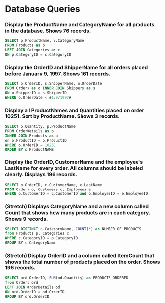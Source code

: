# Database Queries

### Display the ProductName and CategoryName for all products in the database. Shows 76 records.
```SQL
SELECT p.ProductName, c.CategoryName 
FROM Products as p 
LEFT JOIN Categories as c
ON p.CategoryID = c.CategoryID
```

### Display the OrderID and ShipperName for all orders placed before January 9, 1997. Shows 161 records.
```SQL
SELECT o.OrderID, s.ShipperName, o.OrderDate
FROM Orders as o INNER JOIN Shippers as s 
ON o.ShipperID = s.ShipperID
WHERE o.OrderDate < #1/9/1997#
```
### Display all ProductNames and Quantities placed on order 10251. Sort by ProductName. Shows 3 records.
```SQL
SELECT o.Quantity, p.ProductName 
FROM OrderDetails as o
INNER JOIN Products as p
on o.ProductID = p.ProductID
WHERE o.OrderID = 10251
ORDER BY p.ProductNAME 
```

### Display the OrderID, CustomerName and the employee's LastName for every order. All columns should be labeled clearly. Displays 196 records.
```SQL
SELECT o.OrderID, c.CustomerName, e.LastName
FROM Orders o, Customers c, Employees e
WHERE o.CustomerID = c.CustomerID and o.EmployeeID = e.EmployeeID
```
### (Stretch)  Displays CategoryName and a new column called Count that shows how many products are in each category. Shows 9 records.
```SQL
SELECT DISTINCT c.CategoryName, COUNT(*) as NUMBER_OF_PRODUCTS 
from Products p, Categories c
WHERE c.CategoryID = p.CategoryID 
GROUP BY c.CategoryName
```

### (Stretch) Display OrderID and a  column called ItemCount that shows the total number of products placed on the order. Shows 196 records. 
```SQL
SELECT ord.OrderID, SUM(od.Quantity) as PRODUCTS_ORDERED 
from Orders ord 
LEFT JOIN OrderDetails od 
ON ord.OrderID = od.OrderID 
GROUP BY ord.OrderID
```